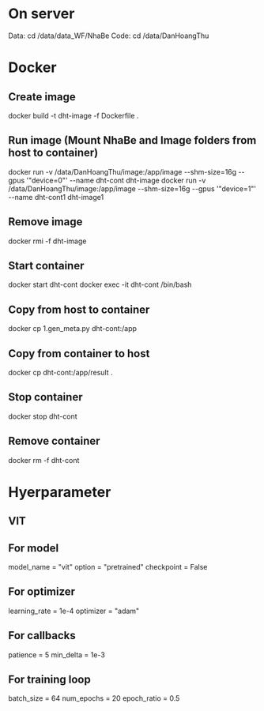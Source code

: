 # On server
Data: cd /data/data_WF/NhaBe
Code: cd /data/DanHoangThu

# Docker
## Create image
docker build -t dht-image -f Dockerfile .
## Run image (Mount NhaBe and Image folders from host to container)
docker run -v /data/DanHoangThu/image:/app/image --shm-size=16g --gpus '"device=0"' --name dht-cont dht-image
docker run -v /data/DanHoangThu/image:/app/image --shm-size=16g --gpus '"device=1"' --name dht-cont1 dht-image1
## Remove image
docker rmi -f dht-image

## Start container
docker start dht-cont
docker exec -it dht-cont /bin/bash 
## Copy from host to container
docker cp 1.gen_meta.py dht-cont:/app
## Copy from container to host
docker cp dht-cont:/app/result .
## Stop container
docker stop dht-cont
## Remove container
docker rm -f dht-cont

# Hyerparameter
## VIT
## For model
model_name = "vit"
option = "pretrained"
checkpoint = False

## For optimizer
learning_rate = 1e-4
optimizer = "adam"

## For callbacks
patience = 5
min_delta = 1e-3

## For training loop
batch_size = 64
num_epochs = 20
epoch_ratio = 0.5